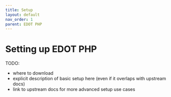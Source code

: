 ```yaml
---
title: Setup
layout: default
nav_order: 1
parent: EDOT PHP
---
```


# Setting up EDOT PHP

TODO:
- where to download
- explicit description of basic setup here (even if it overlaps with upstream docs)
- link to upstream docs for more advanced setup use cases
